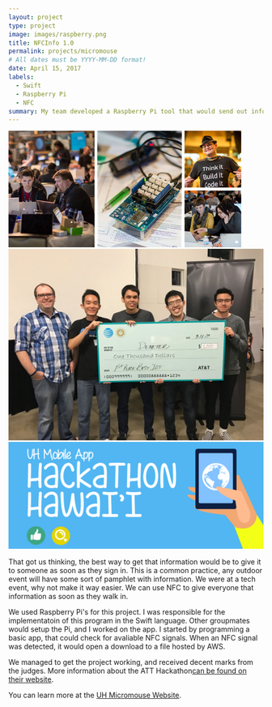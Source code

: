 ```yaml
---
layout: project
type: project
image: images/raspberry.png
title: NFCInfo 1.0
permalink: projects/micromouse
# All dates must be YYYY-MM-DD format!
date: April 15, 2017
labels:
  - Swift
  - Raspberry Pi
  - NFC
summary: My team developed a Raspberry Pi tool that would send out information via NFC.
---
```


<div class="ui small rounded images">
  <img class="ui image" src="../images/hack-1.png">
  <img class="ui image" src="../images/hack-2.jpg">
  <img class="ui image" src="../images/hack-3.jpg">
</div>

That got us thinking, the best way to get that information would be to give it to someone as soon as they sign in. This is a common practice, any outdoor event will have some sort of pamphlet with information. We were at a tech event, why not make it way easier. We can use NFC to give everyone that information as soon as they walk in.

We used Raspberry Pi's for this project. I was responsible for the implementatoin of this program in the Swift language. Other groupmates would setup the Pi, and I worked on the app. I started by programming a basic app, that could check for avaliable NFC signals. When an NFC signal was detected, it would open a download to a file hosted by AWS. 

We managed to get the project working, and received decent marks from the judges. More information about the ATT Hackathon[can be found on their website](https://www.eventbrite.com/e/att-hackathon-hawaii-tickets-31100289804).

You can learn more at the [UH Micromouse Website](http://www-ee.eng.hawaii.edu/~mmouse/about.html).



